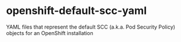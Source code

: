 # openshift-default-scc-yaml
YAML files that represent the default SCC (a.k.a. Pod Security Policy) objects for an OpenShift installation

